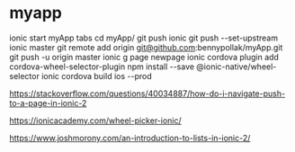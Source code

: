 # myapp
ionic start myApp tabs
cd myApp/
git push ionic
git push --set-upstream ionic master
git remote add origin git@github.com:bennypollak/myApp.git
git push -u origin master
ionic g page newpage
ionic cordova plugin add cordova-wheel-selector-plugin
npm install --save @ionic-native/wheel-selector
ionic cordova build ios --prod


https://stackoverflow.com/questions/40034887/how-do-i-navigate-push-to-a-page-in-ionic-2

https://ionicacademy.com/wheel-picker-ionic/


https://www.joshmorony.com/an-introduction-to-lists-in-ionic-2/

